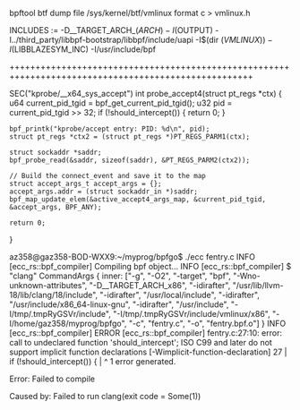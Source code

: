 bpftool btf dump file /sys/kernel/btf/vmlinux format c > vmlinux.h


INCLUDES := -D__TARGET_ARCH_$(ARCH) -I$(OUTPUT) -I../third_party/libbpf-bootstrap/libbpf/include/uapi -I$(dir $(VMLINUX)) -I$(LIBBLAZESYM_INC) -I/usr/include/bpf

+++++++++++++++++++++++++++++++++++++++++++++++++++++++++++++++++++++++++++++++++++++++++++++++++++++

SEC("kprobe/__x64_sys_accept")
int probe_accept4(struct pt_regs *ctx) {
    u64 current_pid_tgid = bpf_get_current_pid_tgid();
    u32 pid = current_pid_tgid >> 32;
    if (!should_intercept()) {
        return 0;
    }

    bpf_printk("kprobe/accept entry: PID: %d\n", pid);
    struct pt_regs *ctx2 = (struct pt_regs *)PT_REGS_PARM1(ctx);

    struct sockaddr *saddr;
    bpf_probe_read(&saddr, sizeof(saddr), &PT_REGS_PARM2(ctx2));

    // Build the connect_event and save it to the map
    struct accept_args_t accept_args = {};
    accept_args.addr = (struct sockaddr_in *)saddr;
    bpf_map_update_elem(&active_accept4_args_map, &current_pid_tgid, &accept_args, BPF_ANY);

    return 0;
} 

az358@gaz358-BOD-WXX9:~/myprog/bpfgo$ ./ecc fentry.c
INFO [ecc_rs::bpf_compiler] Compiling bpf object...
INFO [ecc_rs::bpf_compiler] $ "clang" CommandArgs { inner: ["-g", "-O2", "-target", "bpf", "-Wno-unknown-attributes", "-D__TARGET_ARCH_x86", "-idirafter", "/usr/lib/llvm-18/lib/clang/18/include", "-idirafter", "/usr/local/include", "-idirafter", "/usr/include/x86_64-linux-gnu", "-idirafter", "/usr/include", "-I/tmp/.tmpRyGSVr/include", "-I/tmp/.tmpRyGSVr/include/vmlinux/x86", "-I/home/gaz358/myprog/bpfgo", "-c", "fentry.c", "-o", "fentry.bpf.o"] }
INFO [ecc_rs::bpf_compiler] 
ERROR [ecc_rs::bpf_compiler] fentry.c:27:10: error: call to undeclared function 'should_intercept'; ISO C99 and later do not support implicit function declarations [-Wimplicit-function-declaration]
   27 |     if (!should_intercept()) {
      |          ^
1 error generated.

Error: Failed to compile

Caused by:
    Failed to run clang(exit code = Some(1))
